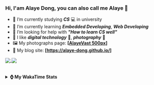 ### Hi, **I'am Alaye Dong**, you can also call me **Alaye** 👋

- 📖 I’m currently studying ***CS*** 💻 in university
- 🌱 I’m currently learning ***Embedded Developing***, ***Web Developing***
- 🤔 I’m looking for help with ***"How to learn CS well"***
- 🤩 I like ***digital technology*** 📱, ***photography*** 📸
- 🖼️ My photographs page: **[[AlayeVast 500px](https://500px.com.cn/AlayeVast)]**
- 📰 My blog site: **[https://alaye-dong.github.io/]**

<!--
[![Alaye's GitHub stats](https://github-readme-stats.vercel.app/api?username=Alaye-Dong&custom_title=Alaye%20Dong`s%20GitHub%20stats&show_icons=true&rank_icon=percentile&theme=transparent&include_all_commits=true&count_private=true)](https://github.com/anuraghazra/github-readme-stats) 
[![Top Langs](https://github-readme-stats.vercel.app/api/top-langs/?username=Alaye-Dong\&layout=compact&theme=transparent)](https://github.com/anuraghazra/github-readme-stats)
-->
<a href="https://github.com/anuraghazra/github-readme-stats">
  <img height=200 align="center" src="https://github-readme-stats.vercel.app/api?username=Alaye-Dong&custom_title=Alaye%20Dong`s%20GitHub%20stats&show_icons=true&rank_icon=percentile&theme=transparent&include_all_commits=true&count_private=true" />
</a>
<a href="https://github.com/anuraghazra/convoychat">
  <img height=200 align="center" src="https://github-readme-stats.vercel.app/api/top-langs/?username=Alaye-Dong&layout=compact&theme=transparent&include_all_commits=true&count_private=true&langs_count=8&card_width=300" />
</a>

<br />
<br />

<div style="display:none"> 
  <img src="https://visitor-badge.laobi.icu/badge?page_id=Alaye-Dong.Alaye-Dong"/>
</div>
<br />

<details>	
  <summary><b> ⌚ My WakaTime Stats </b></summary>

<br />

<!--START_SECTION:waka-->
![Code Time](http://img.shields.io/badge/Code%20Time-204%20hrs%2012%20mins-blue)

![Profile Views](http://img.shields.io/badge/Profile%20Views-8-blue)

![Lines of code](https://img.shields.io/badge/From%20Hello%20World%20I%27ve%20Written-773.3%20thousand%20lines%20of%20code-blue)

**🐱 My GitHub Data** 

> 📦 67.6 kB Used in GitHub's Storage 
 > 
> 🏆 147 Contributions in the Year 2024
 > 
> 🚫 Not Opted to Hire
 > 
> 📜 13 Public Repositories 
 > 
> 🔑 5 Private Repositories 
 > 
**I'm a Night 🦉** 

```text
🌞 Morning                47 commits          █░░░░░░░░░░░░░░░░░░░░░░░░   04.95 % 
🌆 Daytime                337 commits         █████████░░░░░░░░░░░░░░░░   35.47 % 
🌃 Evening                372 commits         ██████████░░░░░░░░░░░░░░░   39.16 % 
🌙 Night                  194 commits         █████░░░░░░░░░░░░░░░░░░░░   20.42 % 
```
📅 **I'm Most Productive on Sunday** 

```text
Monday                   136 commits         ████░░░░░░░░░░░░░░░░░░░░░   14.32 % 
Tuesday                  111 commits         ███░░░░░░░░░░░░░░░░░░░░░░   11.68 % 
Wednesday                109 commits         ███░░░░░░░░░░░░░░░░░░░░░░   11.47 % 
Thursday                 135 commits         ████░░░░░░░░░░░░░░░░░░░░░   14.21 % 
Friday                   124 commits         ███░░░░░░░░░░░░░░░░░░░░░░   13.05 % 
Saturday                 123 commits         ███░░░░░░░░░░░░░░░░░░░░░░   12.95 % 
Sunday                   212 commits         ██████░░░░░░░░░░░░░░░░░░░   22.32 % 
```


📊 **This Week I Spent My Time On** 

```text
💬 Programming Languages: 
TypeScript               4 hrs 15 mins       █████░░░░░░░░░░░░░░░░░░░░   21.44 % 
Vue.js                   4 hrs 14 mins       █████░░░░░░░░░░░░░░░░░░░░   21.38 % 
Markdown                 3 hrs 11 mins       ████░░░░░░░░░░░░░░░░░░░░░   16.07 % 
Java                     2 hrs 46 mins       ███░░░░░░░░░░░░░░░░░░░░░░   13.95 % 
HTML                     1 hr 54 mins        ██░░░░░░░░░░░░░░░░░░░░░░░   09.60 % 

🔥 Editors: 
VS Code                  17 hrs              █████████████████████░░░░   85.70 % 
IntelliJ IDEA            2 hrs 50 mins       ████░░░░░░░░░░░░░░░░░░░░░   14.30 % 

🐱‍💻 Projects: 
Intelli-Agri-Hub         10 hrs 30 mins      █████████████░░░░░░░░░░░░   52.94 % 
Homework1112             2 hrs 24 mins       ███░░░░░░░░░░░░░░░░░░░░░░   12.09 % 
FrontEnd_Class           1 hr 55 mins        ██░░░░░░░░░░░░░░░░░░░░░░░   09.66 % 
ruoyi-plus-vben5         1 hr 32 mins        ██░░░░░░░░░░░░░░░░░░░░░░░   07.73 % 
grove-apple-recognition  1 hr 12 mins        ██░░░░░░░░░░░░░░░░░░░░░░░   06.08 % 
```

**I Mostly Code in C** 

```text
C                        7 repos             ██████████░░░░░░░░░░░░░░░   38.89 % 
C++                      3 repos             ████░░░░░░░░░░░░░░░░░░░░░   16.67 % 
TypeScript               3 repos             ████░░░░░░░░░░░░░░░░░░░░░   16.67 % 
Vue                      1 repo              █░░░░░░░░░░░░░░░░░░░░░░░░   05.56 % 
SCSS                     1 repo              █░░░░░░░░░░░░░░░░░░░░░░░░   05.56 % 
```



**Timeline**

![Lines of Code chart](https://raw.githubusercontent.com/Alaye-Dong/Alaye-Dong/main/assets/bar_graph.png)


 Last Updated on 19/11/2024 18:47:04 UTC
<!--END_SECTION:waka-->

</details>
